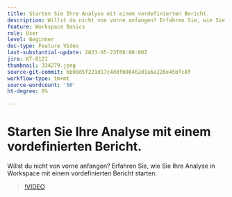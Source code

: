 ```yaml
---
title: Starten Sie Ihre Analyse mit einem vordefinierten Bericht.
description: Willst du nicht von vorne anfangen? Erfahren Sie, wie Sie Ihre Analyse in Workspace mit einem vordefinierten Bericht starten.
feature: Workspace Basics
role: User
level: Beginner
doc-type: Feature Video
last-substantial-update: 2023-05-23T00:00:00Z
jira: KT-8121
thumbnail: 334279.jpeg
source-git-commit: 6b98d5f221d17c4ddfb08462d1a6a226e45bfc8f
workflow-type: tm+mt
source-wordcount: '50'
ht-degree: 0%

---
```



# Starten Sie Ihre Analyse mit einem vordefinierten Bericht.

Willst du nicht von vorne anfangen? Erfahren Sie, wie Sie Ihre Analyse in Workspace mit einem vordefinierten Bericht starten.

>[!VIDEO](https://video.tv.adobe.com/v/334279/?learn=on)
